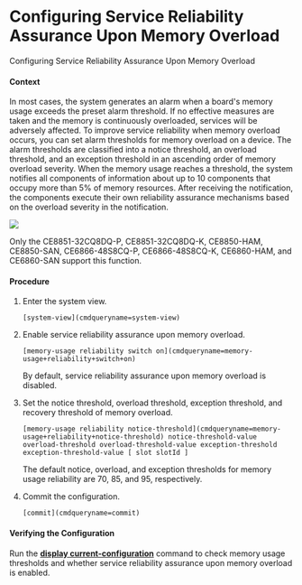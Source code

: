 Configuring Service Reliability Assurance Upon Memory Overload
==============================================================

Configuring Service Reliability Assurance Upon Memory Overload

#### Context

In most cases, the system generates an alarm when a board's memory usage exceeds the preset alarm threshold. If no effective measures are taken and the memory is continuously overloaded, services will be adversely affected. To improve service reliability when memory overload occurs, you can set alarm thresholds for memory overload on a device. The alarm thresholds are classified into a notice threshold, an overload threshold, and an exception threshold in an ascending order of memory overload severity. When the memory usage reaches a threshold, the system notifies all components of information about up to 10 components that occupy more than 5% of memory resources. After receiving the notification, the components execute their own reliability assurance mechanisms based on the overload severity in the notification.

![](public_sys-resources/note_3.0-en-us.png) 

Only the CE8851-32CQ8DQ-P, CE8851-32CQ8DQ-K, CE8850-HAM, CE8850-SAN, CE6866-48S8CQ-P, CE6866-48S8CQ-K, CE6860-HAM, and CE6860-SAN support this function.



#### Procedure

1. Enter the system view.
   
   
   ```
   [system-view](cmdqueryname=system-view)
   ```
2. Enable service reliability assurance upon memory overload.
   
   
   ```
   [memory-usage reliability switch on](cmdqueryname=memory-usage+reliability+switch+on)
   ```
   
   By default, service reliability assurance upon memory overload is disabled.
3. Set the notice threshold, overload threshold, exception threshold, and recovery threshold of memory overload.
   
   
   ```
   [memory-usage reliability notice-threshold](cmdqueryname=memory-usage+reliability+notice-threshold) notice-threshold-value overload-threshold overload-threshold-value exception-threshold exception-threshold-value [ slot slotId ]
   ```
   
   The default notice, overload, and exception thresholds for memory usage reliability are 70, 85, and 95, respectively.
4. Commit the configuration.
   
   
   ```
   [commit](cmdqueryname=commit)
   ```

#### Verifying the Configuration

Run the [**display current-configuration**](cmdqueryname=display+current-configuration) command to check memory usage thresholds and whether service reliability assurance upon memory overload is enabled.